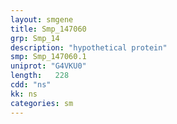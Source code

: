 ```yaml
---
layout: smgene
title: Smp_147060
grp: Smp_14
description: "hypothetical protein"
smp: Smp_147060.1
uniprot: "G4VKU0"
length:   228
cdd: "ns"
kk: ns
categories: sm
---
```

